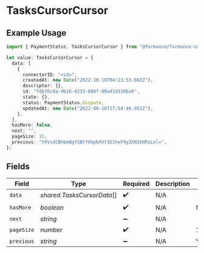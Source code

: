 # TasksCursorCursor

## Example Usage

```typescript
import { PaymentStatus, TasksCursorCursor } from "@formance/formance-sdk/sdk/models/shared";

let value: TasksCursorCursor = {
  data: [
    {
      connectorID: "<id>",
      createdAt: new Date("2022-10-10T04:23:53.662Z"),
      descriptor: {},
      id: "fdb76c8a-9b16-4233-880f-80a41d310ba0",
      state: {},
      status: PaymentStatus.Dispute,
      updatedAt: new Date("2022-06-16T17:54:46.951Z"),
    },
  ],
  hasMore: false,
  next: "",
  pageSize: 15,
  previous: "YXVsdCBhbmQgYSBtYXhpbXVtIG1heF9yZXN1bHRzLol=",
};
```

## Fields

| Field                                        | Type                                         | Required                                     | Description                                  | Example                                      |
| -------------------------------------------- | -------------------------------------------- | -------------------------------------------- | -------------------------------------------- | -------------------------------------------- |
| `data`                                       | *shared.TasksCursorData*[]                   | :heavy_check_mark:                           | N/A                                          |                                              |
| `hasMore`                                    | *boolean*                                    | :heavy_check_mark:                           | N/A                                          | false                                        |
| `next`                                       | *string*                                     | :heavy_minus_sign:                           | N/A                                          |                                              |
| `pageSize`                                   | *number*                                     | :heavy_check_mark:                           | N/A                                          | 15                                           |
| `previous`                                   | *string*                                     | :heavy_minus_sign:                           | N/A                                          | YXVsdCBhbmQgYSBtYXhpbXVtIG1heF9yZXN1bHRzLol= |